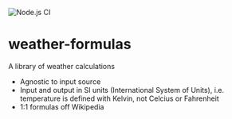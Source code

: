 ![Node.js CI](https://github.com/oyve/weather-formulas/workflows/Node.js%20CI/badge.svg?branch=main)
# weather-formulas
A library of weather calculations

* Agnostic to input source
* Input and output in SI units (International System of Units), i.e. temperature is defined with Kelvin, not Celcius or Fahrenheit
* 1:1 formulas off Wikipedia
